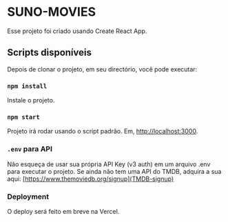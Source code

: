 # SUNO-MOVIES

Esse projeto foi criado usando Create React App.

## Scripts disponíveis

Depois de clonar o projeto, em seu directório, você pode executar:

### `npm install`

Instale o projeto.

### `npm start`

Projeto irá rodar usando o script padrão.
Em, [http://localhost:3000](http://localhost:3000).

### `.env` para API

Não esqueça de usar sua própria API Key (v3 auth) em um arquivo .env para executar o projeto.
Se ainda não tem uma API do TMDB, adquira a sua aqui: [https://www.themoviedb.org/signup](TMDB-signup)

### Deployment

O deploy será feito em breve na Vercel.
